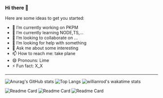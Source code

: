 ### Hi there 👋

Here are some ideas to get you started:

- 🔭 I’m currently working on PKPM
- 🌱 I’m currently learning NODE,TS,...
- 👯 I’m looking to collaborate on ...
- 🤔 I’m looking for help with something
- 💬 Ask me about some interesting
- 📫 How to reach me: take plane
- 😄 Pronouns: Lime
- ⚡ Fun fact: X_X
---
![Anurag's GitHub stats](https://github-readme-stats.vercel.app/api?username=cloudsTwo&show_icons=true&theme=onedark)
![Top Langs](https://github-readme-stats.vercel.app/api/top-langs/?username=cloudsTwo&theme=onedark)
![willianrod's wakatime stats](https://github-readme-stats.vercel.app/api/wakatime?username=Lime&theme=onedark)

![Readme Card](https://github-readme-stats.vercel.app/api/pin/?username=cloudsTwo&repo=cookie-project&theme=solarized-light)
![Readme Card](https://github-readme-stats.vercel.app/api/pin/?username=cloudsTwo&repo=vuepress_show_page&theme=solarized-light)
![Readme Card](https://github-readme-stats.vercel.app/api/pin/?username=cloudsTwo&repo=txt-dec&theme=solarized-light)

